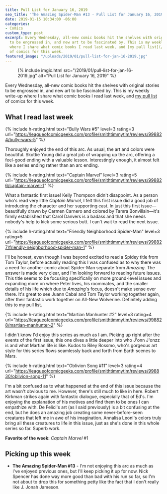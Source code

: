 ```yaml
---
title: Pull List for January 16, 2019
seo_title: 'The Amazing Spider-Man #13 - Pull List for January 16, 2019'
date: 2019-01-15 10:34:00 -06:00
categories:
- Comics
custom_type: post
excerpt: Every Wednesday, all-new comic books hit the shelves with original stories
  to be engrossed in, and new art to be fascinated by. This is my weekly write-up
  where I share what comic books I read last week, and [my pull list](/topics/#pull-list)
  of comics for this week.
featured_image: "/uploads/2019/01/pull-list-for-jan-16-2019.jpg"
---
```


<figure class="extendout">
  {% include imgic.html src="/2019/01/pull-list-for-jan-16-2019.jpg" alt="Pull List for January 16, 2019" %}
  <figcaption></figcaption>
</figure>

Every Wednesday, all-new comic books hit the shelves with original stories to be engrossed in, and new art to be fascinated by. This is my weekly write-up where I share what comic books I read last week, and [my pull list](/topics/#pull-list) of comics for this week.

## What I read last week

{% include h-rating.html text="Bully Wars #5" level=3 rating=3 url="https://leagueofcomicgeeks.com/profile/smithtimmytim/reviews/998824/bully-wars-5" %}

Thoroughly enjoyed the end of this arc. As usual, the art and colors were beautiful. Skottie Young did a great job of wrapping up the arc, offering a feel-good ending with a valuable lesson. Interestingly enough, it almost felt like a series ending rather than an arc ending.

{% include h-rating.html text="Captain Marvel" level=3 rating=5 url="https://leagueofcomicgeeks.com/profile/smithtimmytim/reviews/998826/captain-marvel-1" %}

What a fantastic first issue! Kelly Thompson didn't disappoint. As a person who's read very little *Captain Marvel*, I felt this first issue did a good job of introducing the character and her supporting cast. In just this first issue—beautifully drawn by Carmen Carnero and colored by Tamra Bonvillain—it's firmly established that Carol Danvers is a badass and that she needs nobody's help to kick some serious butt. I can't wait to read the next issue.

{% include h-rating.html text="Friendly Neighborhood Spider-Man" level=3 rating=5 url="https://leagueofcomicgeeks.com/profile/smithtimmytim/reviews/998827/friendly-neighborhood-spider-man-1" %}

I'll be honest, even though I was beyond excited to read a Spidey title from Tom Taylor, before actually reading this I was confused as to why there was a need for another comic about Spider-Man separate from *Amazing*. The answer is made very clear, and I'm looking forward to reading future issues. This title seems to be focusing specifically on more ground-level issues and expanding more on where Peter lives, his roommates, and the smaller details of his life which due to *Amazing*'s focus, doesn't make sense over there. It's great to see Juann Cabal and Tom Taylor working together again, after their fantastic work together on All-New Wolverine. Definitely adding this to my pull list.

{% include h-rating.html text="Martian Manhunter #2" level=3 rating=4 url="https://leagueofcomicgeeks.com/profile/smithtimmytim/reviews/998828/martian-manhunter-2" %}

I didn't know I'd enjoy this series as much as I am. Picking up right after the events of the first issue, this one dives a little deeper into who J'onn J'onzz is and what Martian life is like. Kudos to Riley Rossmo, who's gorgeous art style for this series flows seamlessly back and forth from Earth scenes to Mars.

{% include h-rating.html text="Oblivion Song #11" level=3 rating=4 url="https://leagueofcomicgeeks.com/profile/smithtimmytim/reviews/998830/oblivion-song-11" %}

I'm a bit confused as to what happened at the end of this issue because the art wasn't obvious to me. However, there's still much to like in here. Robert Kirkman strikes again with fantastic dialogue, especially that of Ed's. I'm enjoying the explanation of his motives and find them to be ones I can empathize with.  De Felici's art (as I said previously) is a bit confusing at the end, but he does an amazing job creating some never-before-seen creatures that left me in awe of his imagination. Annalisa Leoni's colors truly bring all these creatures to life in this issue, just as she's done in this whole series so far. Superb work.

**Favorite of the week:** *Captain Marvel* #1

## Picking up this week

- **The Amazing Spider-Man #13** - I'm not enjoying this arc as much as I've enjoyed previous ones, but I'll keep picking it up for now. Nick Spencer has done way more good than bad with his run so far, so I'm not about to drop this for something petty like the fact that I don't really like J. Jonah Jameson.
